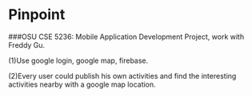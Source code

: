 # Pinpoint
###OSU CSE 5236: Mobile Application Development Project, work with Freddy Gu.

(1)Use google login, google map, firebase.

(2)Every user could publish his own activities and find the interesting activities nearby with a google map location.
